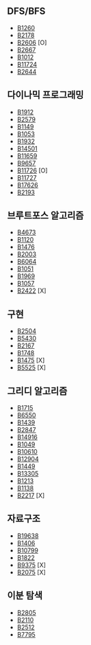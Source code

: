## DFS/BFS
- [B1260](https://www.acmicpc.net/problem/1260)
- [B2178](https://www.acmicpc.net/problem/2178)
- [B2606](https://www.acmicpc.net/problem/2606) [O]
- [B2667](https://www.acmicpc.net/problem/2667)
- [B1012](https://www.acmicpc.net/problem/1012)
- [B11724](https://www.acmicpc.net/problem/11724)
- [B2644](https://www.acmicpc.net/problem/2644)

## 다이나믹 프로그래밍
- [B1912](https://www.acmicpc.net/problem/1912)
- [B2579](https://www.acmicpc.net/problem/2579)
- [B1149](https://www.acmicpc.net/problem/1149)
- [B1053](https://www.acmicpc.net/problem/1053)
- [B1932](https://www.acmicpc.net/problem/1932)
- [B14501](https://www.acmicpc.net/problem/14501)
- [B11659](https://www.acmicpc.net/problem/11659)
- [B9657](https://www.acmicpc.net/problem/9657)
- [B11726](https://www.acmicpc.net/problem/11726) [O]
- [B11727](https://www.acmicpc.net/problem/11727)
- [B17626](https://www.acmicpc.net/problem/17626)
- [B2193](https://www.acmicpc.net/problem/2193)

## 브루트포스 알고리즘
- [B4673](https://www.acmicpc.net/problem/4673)
- [B1120](https://www.acmicpc.net/problem/1120)
- [B1476](https://www.acmicpc.net/problem/1476)
- [B2003](https://www.acmicpc.net/problem/2003)
- [B6064](https://www.acmicpc.net/problem/6064)
- [B1051](https://www.acmicpc.net/problem/1051)
- [B1969](https://www.acmicpc.net/problem/1969)
- [B1057](https://www.acmicpc.net/problem/1057)
- [B2422](https://www.acmicpc.net/problem/2422) [X]

## 구현
- [B2504](https://www.acmicpc.net/problem/2504)
- [B5430](https://www.acmicpc.net/problem/5430)
- [B2167](https://www.acmicpc.net/problem/2167)
- [B1748](https://www.acmicpc.net/problem/1748)
- [B1475](https://www.acmicpc.net/problem/1475) [X]
- [B5525](https://www.acmicpc.net/problem/5525) [X]

## 그리디 알고리즘
- [B1715](https://www.acmicpc.net/problem/1715)
- [B6550](https://www.acmicpc.net/problem/6550)
- [B1439](https://www.acmicpc.net/problem/1439)
- [B2847](https://www.acmicpc.net/problem/2847)
- [B14916](https://www.acmicpc.net/problem/14916)
- [B1049](https://www.acmicpc.net/problem/1049)
- [B10610](https://www.acmicpc.net/problem/10610)
- [B12904](https://www.acmicpc.net/problem/12904)
- [B1449](https://www.acmicpc.net/problem/1449)
- [B13305](https://www.acmicpc.net/problem/13305)
- [B1213](https://www.acmicpc.net/problem/1213)
- [B1138](https://www.acmicpc.net/problem/1138)
- [B2217](https://www.acmicpc.net/problem/2217) [X]

## 자료구조
- [B19638](https://www.acmicpc.net/problem/19638)
- [B1406](https://www.acmicpc.net/problem/1406)
- [B10799](https://www.acmicpc.net/problem/10799)
- [B1822](https://www.acmicpc.net/problem/1822)
- [B9375](https://www.acmicpc.net/problem/9375) [X]
- [B2075](https://www.acmicpc.net/problem/2075) [X]

## 이분 탐색
- [B2805](https://www.acmicpc.net/problem/2805)
- [B2110](https://www.acmicpc.net/problem/2110)
- [B2512](https://www.acmicpc.net/problem/2512)
- [B7795](https://www.acmicpc.net/problem/7795)
